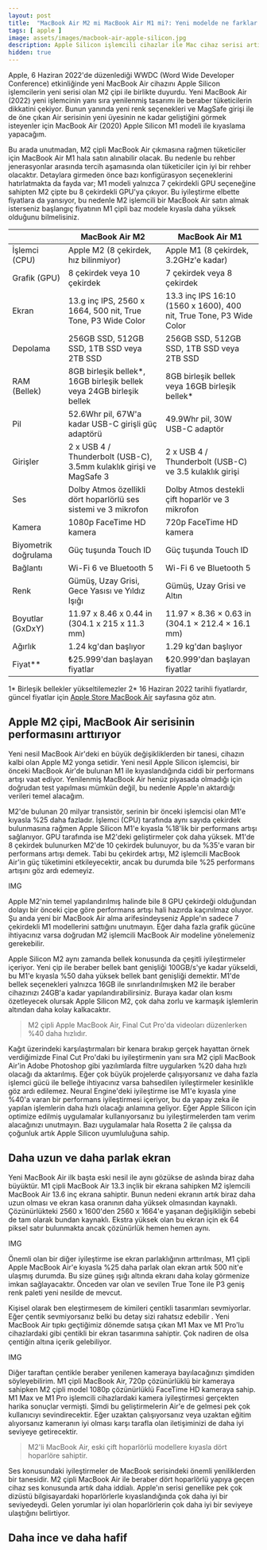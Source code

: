 ```yaml
---
layout: post
title:  "MacBook Air M2 mi MacBook Air M1 mi?: Yeni modelde ne farklar var?"
tags: [ apple ]
image: assets/images/macbook-air-apple-silicon.jpg
description: Apple Silicon işlemcili cihazlar ile Mac cihaz serisi artık çok daha performanslı ve enerji tüketimi konusunda rakiplerine göre üstün. Peki M2 ve M1 işlemcili MacBook Air'ler arasındaki farklar neler?
hidden: true
---
```

Apple, 6 Haziran 2022'de düzenlediği WWDC (Word Wide Developer Conference) etkinliğinde yeni MacBook Air cihazını Apple Silicon işlemcilerin yeni serisi olan M2 çipi ile birlikte duyurdu. Yeni MacBook Air (2022) yeni işlemcinin yanı sıra yenilenmiş tasarımı ile beraber tüketicilerin dikkatini çekiyor. Bunun yanında yeni renk seçenekleri ve MagSafe girişi ile de öne çıkan Air serisinin yeni üyesinin ne kadar geliştiğini görmek isteyenler için MacBook Air (2020) Apple Silicon M1 modeli ile kıyaslama yapacağım.

Bu arada unutmadan, M2 çipli MacBook Air çıkmasına rağmen tüketiciler için MacBook Air M1 hala satın alınabilir olacak. Bu nedenle bu rehber jenerasyonlar arasında tercih aşamasında olan tüketiciler için iyi bir rehber olacaktır. Detaylara girmeden önce bazı konfigürasyon seçeneklerini hatırlatmakta da fayda var; M1 modeli yalnızca 7 çekirdekli GPU seçeneğine sahipten M2 çipte bu 8 çekirdekli GPU'ya çıkıyor. Bu iyileştirme elbette fiyatlara da yansıyor, bu nedenle M2 işlemcili bir MacBook Air satın almak isterseniz başlangıç fiyatının M1 çipli baz modele kıyasla daha yüksek olduğunu bilmelisiniz.

|  | MacBook Air M2 | MacBook Air M1 |
|------------|---------------|-----------|
| İşlemci (CPU) | Apple M2 (8 çekirdek, hız bilinmiyor) | Apple M1 (8 çekirdek, 3.2GHz'e kadar) |
| Grafik (GPU) | 8 çekirdek veya 10 çekirdek | 7 çekirdek veya 8 çekirdek |
| Ekran | 13.g inç IPS, 2560 x 1664, 500 nit, True Tone, P3 Wide Color | 13.3 inç IPS 16:10 (1560 x 1600), 400 nit, True Tone, P3 Wide Color |
| Depolama | 256GB SSD, 512GB SSD, 1TB SSD veya 2TB SSD | 256GB SSD, 512GB SSD, 1TB SSD veya 2TB SSD | 
| RAM (Bellek) | 8GB birleşik bellek*, 16GB birleşik bellek veya 24GB birleşik bellek | 8GB birleşik bellek veya 16GB birleşik bellek* |
| Pil | 52.6Whr pil, 67W'a kadar USB-C girişli güç adaptörü | 49.9Whr pil, 30W USB-C adaptör |
| Girişler | 2 x USB 4 / Thunderbolt (USB-C), 3.5mm kulaklık girişi ve MagSafe 3 | 2 x USB 4 / Thunderbolt (USB-C) ve 3.5 kulaklık girişi |
| Ses | Dolby Atmos özellikli dört hoparlörlü ses sistemi ve 3 mikrofon | Dolby Atmos destekli çift hoparlör ve 3 mikrofon |
| Kamera | 1080p FaceTime HD kamera | 720p FaceTime HD kamera |
| Biyometrik doğrulama | Güç tuşunda Touch ID | Güç tuşunda Touch ID |
| Bağlantı | Wi-Fi 6 ve Bluetooth 5 | Wi-Fi 6 ve Bluetooth 5 |
| Renk | Gümüş, Uzay Grisi, Gece Yasısı ve Yıldız Işığı  | Gümüş, Uzay Grisi ve Altın |
| Boyutlar (GxDxY) | 11.97 x 8.46 x 0.44 in (304.1 x 215 x 11.3 mm) | 11.97 × 8.36 × 0.63 in (304.1 × 212.4 × 16.1 mm) |
| Ağırlık | 1.24 kg'dan başlıyor | 1.29 kg'dan başlıyor |
| Fiyat** | ₺25.999'dan başlayan fiyatlar | ₺20.999'dan başlayan fiyatlar |

1* Birleşik bellekler yükseltilemezler
2* 16 Haziran 2022 tarihli fiyatlardır, güncel fiyatlar için [Apple Store MacBook Air](https://www.apple.com/tr/shop/buy-mac/macbook-air/m2-çip) sayfasına göz atın.

## Apple M2 çipi, MacBook Air serisinin performasını arttırıyor
Yeni nesil MacBook Air'deki en büyük değişikliklerden bir tanesi, cihazın kalbi olan Apple M2 yonga setidir. Yeni nesil Apple Silicon işlemcisi, bir önceki MacBook Air'de bulunan M1 ile kıyaslandığında ciddi bir performans artışı vaat ediyor. Yenilenmiş MacBook Air henüz piyasada olmadığı için doğrudan test yapılması mümkün değil, bu nedenle Apple'ın aktardığı verileri temel alacağım.

M2'de bulunan 20 milyar transistör, serinin bir önceki işlemcisi olan M1'e kıyasla %25 daha fazladır. İşlemci (CPU) tarafında aynı sayıda çekirdek bulunmasına rağmen Apple Silicon M1'e kıyasla %18'lik bir performans artışı sağlanıyor. GPU tarafında ise M2'deki geliştirmeler çok daha yüksek. M1'de 8 çekirdek bulunurken M2'de 10 çekirdek bulunuyor, bu da %35'e varan bir performans artışı demek. Tabi bu çekirdek artışı, M2 işlemcili MacBook Air'in güç tüketimini etkileyecektir, ancak bu durumda bile %25 performans artışını göz ardı edemeyiz.

IMG

Apple M2'nin temel yapılandırılmış halinde bile 8 GPU çekirdeği olduğundan dolayı bir önceki çipe göre performans artışı hali hazırda kaçınılmaz oluyor. Şu anda yeni bir MacBook Air alma arifesindeyseniz Apple'ın sadece 7 çekirdekli M1 modellerini sattığını unutmayın. Eğer daha fazla grafik gücüne ihtiyacınız varsa doğrudan M2 işlemcili MacBook Air modeline yönelemeniz gerekebilir.

Apple Silicon M2 aynı zamanda bellek konusunda da çeşitli iyileştirmeler içeriyor. Yeni çip ile beraber bellek bant genişliği 100GB/s'ye kadar yükseldi, bu M1'e kıyasla %50 daha yüksek bellek bant genişliği demektir. M1'de bellek seçenekleri yalnızca 16GB ile sınırlandırılmışken M2 ile beraber cihazınızı 24GB'a kadar yapılandırabilirsiniz. Buraya kadar olan kısmı özetleyecek olursak Apple Silicon M2, çok daha zorlu ve karmaşık işlemlerin altından daha kolay kalkacaktır.

> M2 çipli Apple MacBook Air, Final Cut Pro'da videoları düzenlerken %40 daha hızlıdır.

Kağıt üzerindeki karşılaştırmaları bir kenara bırakıp gerçek hayattan örnek verdiğimizde Final Cut Pro'daki bu iyileştirmenin yanı sıra M2 çipli MacBook Air'in Adobe Photoshop gibi yazılımlarda filtre uygularken %20 daha hızlı olacağı da aktarılmış. Eğer çok büyük projelerde çalışıyorsanız ve daha fazla işlemci gücü ile belleğe ihtiyacınız varsa bahsedilen iyileştirmeler kesinlikle göz ardı edilemez. Neural Engine'deki iyileştirme ise M1'e kıyasla yine %40'a varan bir performans iyileştirmesi içeriyor, bu da yapay zeka ile yapılan işlemlerin daha hızlı olacağı anlamına geliyor. Eğer Apple Silicon için optimize edilmiş uygulamalar kullanıyorsanız bu iyileştirmelerden tam verim alacağınızı unutmayın. Bazı uygulamalar hala Rosetta 2 ile çalışsa da çoğunluk artık Apple Silicon uyumluluğuna sahip.

## Daha uzun ve daha parlak ekran
Yeni MacBook Air ilk başta eski nesil ile aynı gözükse de aslında biraz daha büyüktür. M1 çipli MacBook Air 13.3 inçlik bir ekrana sahipken M2 işlemcili MacBook Air 13.6 inç ekrana sahiptir. Bunun nedeni ekranın artık biraz daha uzun olması ve ekran kasa oranının daha yüksek olmasından kaynaklı. Çözünürlükteki 2560 x 1600'den 2560 x 1664'e yaşanan değişikliğin sebebi de tam olarak bundan kaynaklı. Ekstra yüksek olan bu ekran için ek 64 piksel satır bulunmakta ancak çözünürlük hemen hemen aynı.

IMG

Önemli olan bir diğer iyileştirme ise ekran parlaklığının arttırılması, M1 çipli Apple MacBook Air'e kıyasla %25 daha parlak olan ekran artık 500 nit'e ulaşmış durumda. Bu size güneş ışığı altında ekranı daha kolay görmenize imkan sağlayacaktır. Önceden var olan ve sevilen True Tone ile P3 geniş renk paleti yeni nesilde de mevcut.

Kişisel olarak ben eleştirmesem de kimileri çentikli tasarımları sevmiyorlar. Eğer çentik sevmiyorsanız belki bu detay sizi rahatsız edebilir . Yeni MacBook Air tıpkı geçtiğimiz dönemde satışa çıkan M1 Max ve M1 Pro'lu cihazlardaki gibi çentikli bir ekran tasarımına sahiptir. Çok nadiren de olsa çentiğin altına içerik gelebiliyor.

IMG

Diğer taraftan çentikle beraber yenilenen kameraya bayılacağınızı şimdiden söyleyebilirim. M1 çipli MacBook Air, 720p çözünürlüklü bir kameraya sahipken M2 çipli model 1080p çözünürlüklü FaceTime HD kameraya sahip. M1 Max ve M1 Pro işlemcili cihazlardaki kamera iyileştirmesi gerçekten harika sonuçlar vermişti. Şimdi bu geliştirmelerin Air'e de gelmesi pek çok kullanıcıyı sevindirecektir. Eğer uzaktan çalışıyorsanız veya uzaktan eğitim alıyorsanız kameranın iyi olması karşı tarafla olan iletişiminizi de daha iyi seviyeye getirecektir.

> M2'li MacBook Air, eski çift hoparlörlü modellere kıyasla dört hoparlöre sahiptir.

Ses konusundaki iyileştirmeler de MacBook serisindeki önemli yeniliklerden bir tanesidir. M2 çipli MacBook Air ile beraber dört hoparlörlü yapıya geçen cihaz ses konusunda artık daha iddialı. Apple'ın serisi genellike pek çok dizüstü bilgisayardaki hoparlörlerle kıyaslandığında çok daha iyi bir seviyedeydi. Gelen yorumlar iyi olan hoparlörlerin çok daha iyi bir seviyeye ulaştığını belirtiyor.

## Daha ince ve daha hafif


